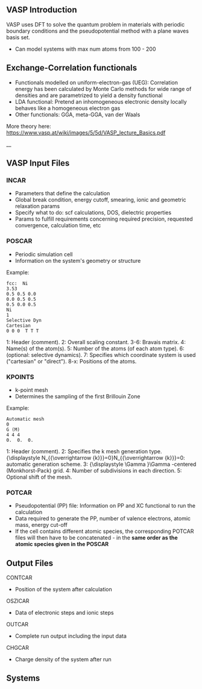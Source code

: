 ## VASP Introduction
VASP uses DFT to solve the quantum problem in materials with periodic boundary conditions and the pseudopotential method with a plane waves basis set. 
- Can model systems with max num atoms from 100 - 200 

## Exchange-Correlation functionals
- Functionals modelled on uniform-electron-gas (UEG): Correlation energy has been calculated by Monte Carlo methods for wide range of densities and are parametrized to yield a density functional 
- LDA functional: Pretend an inhomogeneous electronic density locally behaves like a homogeneous electron gas 
- Other functionals: GGA, meta-GGA, van der Waals

More theory here: https://www.vasp.at/wiki/images/5/5d/VASP_lecture_Basics.pdf

__

## VASP Input Files 

### INCAR
- Parameters that define the calculation 
- Global break condition, energy cutoff, smearing, ionic and geometric relaxation params 
- Specify what to do: scf calculations, DOS, dielectric properties
- Params to fulfill requirements concerning required precision, requested convergence, calculation time, etc 

### POSCAR
- Periodic simulation cell 
- Information on the system's geometry or structure 

Example:
```
fcc:  Ni
3.53
0.5 0.5 0.0
0.0 0.5 0.5
0.5 0.0 0.5
Ni
1
Selective Dyn
Cartesian
0 0 0  T T T
```
1: Header (comment).
2: Overall scaling constant.
3-6: Bravais matrix.
4: Name(s) of the atom(s).
5: Number of the atoms (of each atom type).
6: (optional: selective dynamics).
7: Specifies which coordinate system is used ("cartesian" or "direct").
8-x: Positions of the atoms.

### KPOINTS
- k-point mesh 
- Determines the sampling of the first Brillouin Zone 

Example:
```
Automatic mesh
0
G (M)
4 4 4
0.  0.  0.

```
1: Header (comment).
2: Specifies the k mesh generation type. {\displaystyle N_{{\overrightarrow {k}}}=0}N_{{\overrightarrow {k}}}=0: automatic generation scheme.
3: {\displaystyle \Gamma }\Gamma -centered (Monkhorst-Pack) grid.
4: Number of subdivisions in each direction.
5: Optional shift of the mesh.


### POTCAR
- Pseudopotential (PP) file: Information on PP and XC functional to run the calculation 
- Data required to generate the PP, number of valence electrons, atomic mass, energy cut-off 
- If the cell contains different atomic species, the corresponding POTCAR files will then have to be concatenated - in the __same order as the atomic species given in the POSCAR__



## Output Files 
CONTCAR 
- Position of the system after calculation  

OSZICAR
- Data of electronic steps and ionic steps 

OUTCAR
- Complete run output including the input data

CHGCAR
- Charge density of the system after run 


## Systems 
